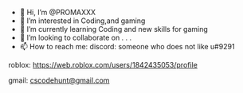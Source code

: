 - 👋 Hi, I’m @PROMAXXX
- 👀 I’m interested in Coding,and gaming
- 🌱 I’m currently learning Coding and new skills for gaming
- 💞️ I’m looking to collaborate on . . .
- 📫 How to reach me:
discord: someone who does not like u#9291

roblox: https://web.roblox.com/users/1842435053/profile

gmail: cscodehunt@gmail.com



<!---
PROMAXXX/PROMAXXX is a ✨ special ✨ repository because its `README.md` (this file) appears on your GitHub profile.
You can click the Preview link to take a look at your changes.
--->
